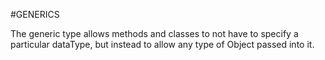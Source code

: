 #GENERICS

The generic type allows methods and classes to not have to specify a particular dataType, but instead to allow any type of Object passed into it.